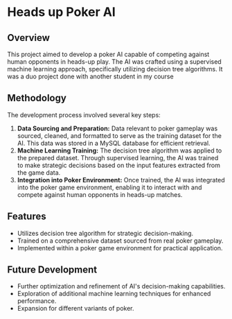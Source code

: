 # Heads up Poker AI

## Overview
This project aimed to develop a poker AI capable of competing against human opponents in heads-up play. The AI was crafted using a supervised machine learning approach, specifically utilizing decision tree algorithms. It was a duo project done with another student in my course

## Methodology
The development process involved several key steps:

1. **Data Sourcing and Preparation:** Data relevant to poker gameplay was sourced, cleaned, and formatted to serve as the training dataset for the AI. This data was stored in a MySQL database for efficient retrieval.
2. **Machine Learning Training:** The decision tree algorithm was applied to the prepared dataset. Through supervised learning, the AI was trained to make strategic decisions based on the input features extracted from the game data.
3. **Integration into Poker Environment:** Once trained, the AI was integrated into the poker game environment, enabling it to interact with and compete against human opponents in heads-up matches.

## Features
* Utilizes decision tree algorithm for strategic decision-making.
* Trained on a comprehensive dataset sourced from real poker gameplay.
* Implemented within a poker game environment for practical application.

## Future Development
* Further optimization and refinement of AI's decision-making capabilities.
* Exploration of additional machine learning techniques for enhanced performance.
* Expansion for different variants of poker.
